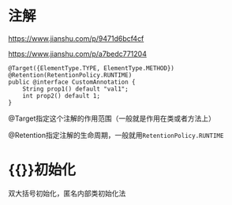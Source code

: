 # 注解

https://www.jianshu.com/p/9471d6bcf4cf

https://www.jianshu.com/p/a7bedc771204

```
@Target({ElementType.TYPE, ElementType.METHOD})
@Retention(RetentionPolicy.RUNTIME)
public @interface CustomAnnotation {
    String prop1() default "val1";
    int prop2() default 1;
}
```

@Target指定这个注解的作用范围（一般就是作用在类或者方法上）

@Retention指定注解的生命周期，一般就用`RetentionPolicy.RUNTIME`

# {{}}初始化

双大括号初始化，匿名内部类初始化法